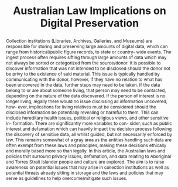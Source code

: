 ---
abstract: Collection institutions (Libraries, Archives, Galleries, and Museums) are
  responsible for storing and preserving large amounts of digital data, which can
  range from historical/public figure records, to state or country- wide events. The
  ingest process often requires sifting through large amounts of data which may not
  always be sorted or categorized from the source/donor. It is possible to discover
  information that was not intended to be disclosed should the donor not be privy
  to the existence of said material. This issue is typically handled by communicating
  with the donor, however, if they have no relation to what has been uncovered in
  the data, further steps may need to be taken. If the data belong to or are about
  someone living, that person may need to be contacted, depending on the nature of
  the data discovered. If the person of interest is no longer living, legally there
  would no issue disclosing all information uncovered, how- ever, implications for
  living relatives must be considered should the disclosed information be potentially
  revealing or harmful to them. This can include hereditary health issues, political
  or religious views, and other sensitive in- formation. There are significantly more
  variables to con- sider, such as public interest and defamation which can heavily
  impact the decision process following the discovery of sensitive data, all whilst
  guided, but not necessarily enforced by law. This remains somewhat of a gray area
  as the entities handling such data are often exempt from these laws and principles,
  making these decisions ethically and morally based more so than legally. In this
  article, the Australian laws and policies that surround privacy issues, defamation,
  and data relating to Aboriginal and Torres Strait Islander people and culture are
  explored. The aim is to raise awareness on potential issues that may arise in collection
  institutions as well as potential threats already sitting in storage and the laws
  and policies that may serve as guidelines to help overcome/mitigate such issues.
creators:
- Mooney, Carl
- de Vries, Denise
- Hart, Timothy Robert
date: null
document_url: https://services.phaidra.univie.ac.at/api/object/o:1079695/download
grand_parent: iPRES
institutions: []
keywords: []
landing_page_url: https://phaidra.univie.ac.at/o:1079695
language: eng
layout: publication
license: CC BY 4.0 International
notes_url: null
parent: iPRES 2019
publication_type: paper
size: 259540
slides_url: null
source_name: iPRES
stream_url: null
title: 'Australian Law Implications on Digital Preservation '
year: 2019
---